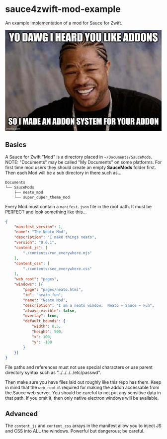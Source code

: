 sauce4zwift-mod-example
========
An example implementation of a mod for Sauce for Zwift.

<img src="yodawg.jpg"/>


Basics
--------
A Sauce for Zwift "Mod" is a directory placed in `~/Documents/SauceMods`.  NOTE: "Documents"
may be called "My Documents" on some platforms.  For first time mod users they should create
an empty **SauceMods** folder first.  Then each Mod will be a sub directory in there such as...
```
Documents
└── SauceMods
    ├── neato_mod
    └── super_duper_theme_mod
```

Every Mod must contain a `manifest.json` file in the root path.  It must be PERFECT and
look something like this...
```json
{
    "manifest_version": 1,
    "name": "The Neato Mod",
    "description": "I make things neato",
    "version": "0.0.1",
    "content_js": [
        "./contents/run_everywhere.mjs"
    ],
    "content_css": [
        "./contents/see_everywhere.css"
    ],
    "web_root": "pages",
    "windows": [{
        "page": "pages/neato.html",
        "id": "neato-fun",
        "name": "Neato Mod",
        "description": "I am a neato window.  Neato + Sauce = Fun",
        "always_visible": false,
        "overlay": true,
        "default_bounds": {
            "width": 0.5,
            "height": 500,
            "x": 100,
            "y": -100
        }
    }]
}
```

File paths and references must not use special characters or use parent directory syntax
such as "../../../../etc/passwd".

Then make sure you have files laid out roughly like this repo has them.  Keep in mind that
the `web_root` is required for making the addon accessable from the Sauce web server. You
should be careful to not put any sensitive data in that path.  If you omit it, then only
native electron windows will be available.


Advanced
--------
The `content_js` and `content_css` arrays in the manifest allow you to inject JS and CSS into ALL
the windows.  Powerful but dangerous; be careful.
